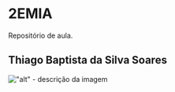 # 2EMIA
Repositório de aula.
## Thiago Baptista da Silva Soares
!["alt" - descrição da imagem](linkurl)
